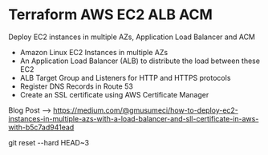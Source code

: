 # Terraform AWS EC2 ALB ACM
Deploy EC2 instances in multiple AZs, Application Load Balancer and ACM

* Amazon Linux EC2 Instances in multiple AZs
* An Application Load Balancer (ALB) to distribute the load between these EC2
* ALB Target Group and Listeners for HTTP and HTTPS protocols
* Register DNS Records in Route 53
* Create an SSL certificate using AWS Certificate Manager

Blog Post --> https://medium.com/@gmusumeci/how-to-deploy-ec2-instances-in-multiple-azs-with-a-load-balancer-and-sll-certificate-in-aws-with-b5c7ad941ead


git reset --hard HEAD~3